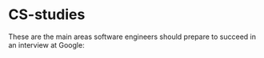 # CS-studies
These are the main areas software engineers should prepare to succeed in an interview at Google:
